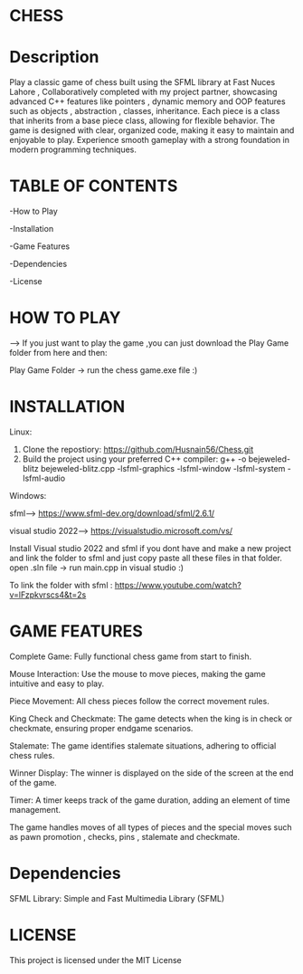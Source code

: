 # CHESS

# Description

Play a classic game of chess built using the SFML library at Fast Nuces Lahore , Collaboratively completed with my project partner, showcasing advanced C++ features like pointers , dynamic memory and OOP features such as objects , abstraction , classes, inheritance. Each piece is a class that inherits from a base piece class, allowing for flexible behavior. The game is designed with clear, organized code, making it easy to maintain and enjoyable to play. Experience smooth gameplay with a strong foundation in modern programming techniques.

# TABLE OF CONTENTS

-How to Play

-Installation

-Game Features 

-Dependencies

-License

# HOW TO PLAY

--> If you just want to play the game ,you can just download the Play Game folder from here and then: 

Play Game Folder -> run the chess game.exe file :)

# INSTALLATION

Linux: 

1. Clone the repostiory: https://github.com/Husnain56/Chess.git
2. Build the project using your preferred C++ compiler: g++ -o bejeweled-blitz bejeweled-blitz.cpp -lsfml-graphics -lsfml-window -lsfml-system -lsfml-audio

Windows:

sfml--> https://www.sfml-dev.org/download/sfml/2.6.1/

visual studio 2022--> https://visualstudio.microsoft.com/vs/

Install Visual studio 2022 and sfml if you dont have and make a new project and link the folder to sfml and just copy paste all these files in that folder.
open .sln file -> run main.cpp in visual studio :)

To link the folder with sfml :
https://www.youtube.com/watch?v=lFzpkvrscs4&t=2s

# GAME FEATURES

Complete Game: Fully functional chess game from start to finish.

Mouse Interaction: Use the mouse to move pieces, making the game intuitive and easy to play.

Piece Movement: All chess pieces follow the correct movement rules.

King Check and Checkmate: The game detects when the king is in check or checkmate, ensuring proper endgame scenarios.

Stalemate: The game identifies stalemate situations, adhering to official chess rules.

Winner Display: The winner is displayed on the side of the screen at the end of the game.

Timer: A timer keeps track of the game duration, adding an element of time management.

The game handles moves of all types of pieces and the special moves such as pawn promotion , checks, pins , stalemate and checkmate.

# Dependencies

SFML Library: Simple and Fast Multimedia Library (SFML)

# LICENSE

This project is licensed under the MIT License

